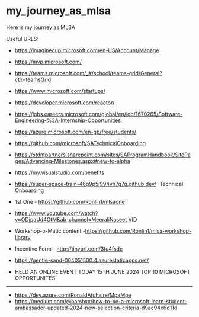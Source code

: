 # my_journey_as_mlsa
Here is my journey as MLSA

Useful URLS: 
- https://imaginecup.microsoft.com/en-US/Account/Manage
- https://mvp.microsoft.com/
- https://teams.microsoft.com/_#/school/teams-grid/General?ctx=teamsGrid
- https://www.microsoft.com/startups/
- https://developer.microsoft.com/reactor/
- https://jobs.careers.microsoft.com/global/en/job/1670265/Software-Engineering-%3A-Internship-Opportunities
- https://azure.microsoft.com/en-gb/free/students/
- https://github.com/microsoft/SATechnicalOnboarding
- https://stdntpartners.sharepoint.com/sites/SAProgramHandbook/SitePages/Advancing-Milestones.aspx#new-to-alpha
- https://my.visualstudio.com/benefits
- https://super-space-train-46g9p5j994vh7g7q.github.dev/  -Technical Onboarding
- 1st One - https://github.com/Ronlin1/mlsaone
- https://www.youtube.com/watch?v=ODjpaUd4GtM&ab_channel=MeeraliNaseet VID
- Workshop-o-Matic content -https://github.com/Ronlin1/mlsa-workshop-library
- Incentive Form - http://tinyurl.com/3tu4fsdc
- https://gentle-sand-004051500.4.azurestaticapps.net/

- HELD AN ONLINE EVENT TODAY 15TH JUNE 2024 TOP 10 MICROSOFT OPPORTUNITES
 

- -----------------------

- https://dev.azure.com/RonaldAtuhaire/MpaMpe
- https://medium.com/@harshxx/how-to-be-a-microsoft-learn-student-ambassador-updated-2024-new-selection-criteria-d9ac94e6d11d
